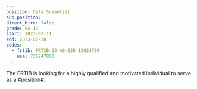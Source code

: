 ```yaml
---
position: Data Scientist
sub_position:
direct_hire: false
grade: GS-14
start: 2023-07-11
end: 2023-07-28
codes:
  - frtib: FRTIB-23-AS-035-12024790
    usa: 736247800
---
```


The FRTIB is looking for a highly qualified and motivated individual to serve as a #position#.
